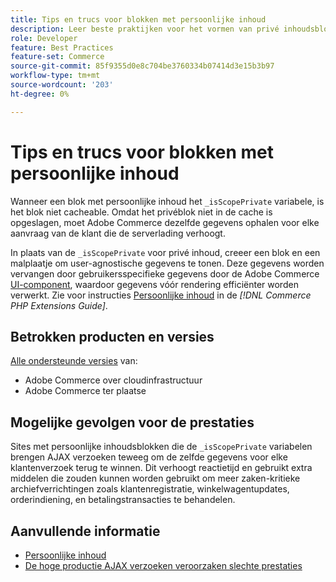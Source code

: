 ```yaml
---
title: Tips en trucs voor blokken met persoonlijke inhoud
description: Leer beste praktijken voor het vormen van privé inhoudsblokken om winkelprestaties te optimaliseren.
role: Developer
feature: Best Practices
feature-set: Commerce
source-git-commit: 85f9355d0e8c704be3760334b07414d3e15b3b97
workflow-type: tm+mt
source-wordcount: '203'
ht-degree: 0%

---
```


# Tips en trucs voor blokken met persoonlijke inhoud

Wanneer een blok met persoonlijke inhoud het `_isScopePrivate` variabele, is het blok niet cacheable. Omdat het privéblok niet in de cache is opgeslagen, moet Adobe Commerce dezelfde gegevens ophalen voor elke aanvraag van de klant die de serverlading verhoogt.

In plaats van de `_isScopePrivate` voor privé inhoud, creeer een blok en een malplaatje om user-agnostische gegevens te tonen. Deze gegevens worden vervangen door gebruikersspecifieke gegevens door de Adobe Commerce [UI-component](https://glossary.magento.com/ui-component/), waardoor gegevens vóór rendering efficiënter worden verwerkt. Zie voor instructies [Persoonlijke inhoud](https://developer.adobe.com/commerce/php/development/cache/page/private-content/) in de _[!DNL Commerce PHP Extensions Guide]_.

## Betrokken producten en versies

[Alle ondersteunde versies](../../../release/versions.md) van:

- Adobe Commerce over cloudinfrastructuur
- Adobe Commerce ter plaatse

## Mogelijke gevolgen voor de prestaties

Sites met persoonlijke inhoudsblokken die de `_isScopePrivate` variabelen brengen AJAX verzoeken teweeg om de zelfde gegevens voor elke klantenverzoek terug te winnen. Dit verhoogt reactietijd en gebruikt extra middelen die zouden kunnen worden gebruikt om meer zaken-kritieke archiefverrichtingen zoals klantenregistratie, winkelwagentupdates, orderindiening, en betalingstransacties te behandelen.

## Aanvullende informatie

- [Persoonlijke inhoud](../../../performance/configuration.md#client-side-optimization-settings)
- [De hoge productie AJAX verzoeken veroorzaken slechte prestaties](https://experienceleague.adobe.com/docs/commerce-knowledge-base/kb/troubleshooting/miscellaneous/high-throughput-ajax-requests-cause-poor-performance.html)


